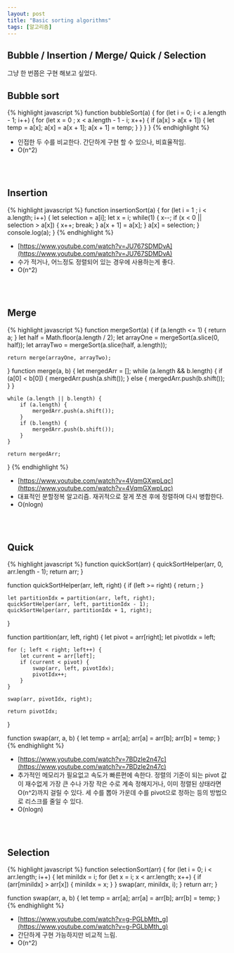 ```yaml
---
layout: post
title: "Basic sorting algorithms"
tags: [알고리즘]
---
```


## Bubble / Insertion / Merge/ Quick / Selection

그냥 한 번쯤은 구현 해보고 싶었다.
<br>
## Bubble sort
{% highlight javascript %}
function bubbleSort(a) {
	for (let i = 0; i < a.length - 1; i++) {
            for (let x = 0 ; x < a.length - 1 - i; x++) {
                if (a[x] > a[x + 1]) {
                    let temp = a[x];
                    a[x] = a[x + 1];
                    a[x + 1] = temp;
                }
            }
        }
}
{% endhighlight %}
- 인접한 두 수를 비교한다. 간단하게 구현 할 수 있으나, 비효율적임.
- O(n^2)

<br><br>

## Insertion
{% highlight javascript %}
function insertionSort(a) {
    for (let i = 1 ; i < a.length; i++) {
        let selection = a[i];
        let x = i;
        while(1) {
            x--;
            if (x < 0 || selection > a[x]) {
                x++;
                break;
            }
            a[x + 1] = a[x];
        }
        a[x] = selection;
    }
console.log(a);
}
{% endhighlight %}
- [https://www.youtube.com/watch?v=JU767SDMDvA](https://www.youtube.com/watch?v=JU767SDMDvA)
- 수가 적거나, 어느정도 정렬되어 있는 경우에 사용하는게 좋다.
- O(n^2)

<br><br>

## Merge
{% highlight javascript %}
function mergeSort(a) {
    if (a.length <= 1) {
        return a;
    }
    let half = Math.floor(a.length / 2);
    let arrayOne = mergeSort(a.slice(0, half));
    let arrayTwo = mergeSort(a.slice(half, a.length));

    return merge(arrayOne, arrayTwo);
}
function merge(a, b) {
    let mergedArr = [];
    while (a.length && b.length) {
        if (a[0] < b[0]) {
            mergedArr.push(a.shift());
        } else {
            mergedArr.push(b.shift());
        }
    }

    while (a.length || b.length) {
        if (a.length) {
            mergedArr.push(a.shift());
        }
        if (b.length) {
            mergedArr.push(b.shift());
        }
    }

    return mergedArr;
}
{% endhighlight %}
- [https://www.youtube.com/watch?v=4VqmGXwpLqc](https://www.youtube.com/watch?v=4VqmGXwpLqc)
- 대표적인 분할정복 알고리즘. 재귀적으로 잘게 쪼겐 후에 정렬하며 다시 병합한다.
- O(nlogn)

<br><br>

## Quick
{% highlight javascript %}
function quickSort(arr) {
    quickSortHelper(arr, 0, arr.length - 1);
    return arr;
}

function quickSortHelper(arr, left, right) {
    if (left >= right) {
        return ;
    }

    let partitionIdx = partition(arr, left, right);
    quickSortHelper(arr, left, partitionIdx - 1);
    quickSortHelper(arr, partitionIdx + 1, right);

}

function partition(arr, left, right) {
    let pivot = arr[right];
    let pivotIdx = left;

    for (; left < right; left++) {
        let current = arr[left];
        if (current < pivot) {
            swap(arr, left, pivotIdx);
            pivotIdx++;
        }
    }

    swap(arr, pivotIdx, right);

    return pivotIdx;
}

function swap(arr, a, b) {
    let temp = arr[a];
    arr[a] = arr[b];
    arr[b] = temp;
}
{% endhighlight %}
- [https://www.youtube.com/watch?v=7BDzle2n47c](https://www.youtube.com/watch?v=7BDzle2n47c)
- 추가적인 메모리가 필요없고 속도가 빠른편에 속한다. 정렬의 기준이 되는 pivot 값이 재수없게 가장 큰 수나 가장 작은 수로 계속 정해지거나, 이미 정렬된 상태라면 O(n^2)까지 걸릴 수 있다.
  세 수를 뽑아 가운데 수를 pivot으로 정하는 등의 방법으로 리스크를 줄일 수 있다.
- O(nlogn)

<br><br>

## Selection
{% highlight javascript %}
function selectionSort(arr) {
    for (let i = 0; i < arr.length; i++) {
        let miniIdx = i;
        for (let x = i; x < arr.length; x++) {
            if (arr[miniIdx] > arr[x]) {
                miniIdx = x;
            }
        }
        swap(arr, miniIdx, i);
    }
    return arr;
}

function swap(arr, a, b) {
    let temp = arr[a];
    arr[a] = arr[b];
    arr[b] = temp;
}
{% endhighlight %}
- [https://www.youtube.com/watch?v=g-PGLbMth_g](https://www.youtube.com/watch?v=g-PGLbMth_g)
- 간단하게 구현 가능하지만 비교적 느림.
- O(n^2)

